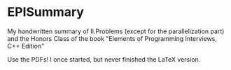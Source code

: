 # EPISummary
My handwritten summary of II.Problems (except for the parallelization part) and the Honors Class of the book "Elements of Programming Interviews, C++ Edition" 

Use the PDFs! I once started, but never finished the LaTeX version.
